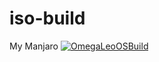 # iso-build
My Manjaro
[![OmegaLeoOSBuild](https://github.com/omegaleo/iso-build/actions/workflows/iso_build.yml/badge.svg)](https://github.com/omegaleo/iso-build/actions/workflows/iso_build.yml)
